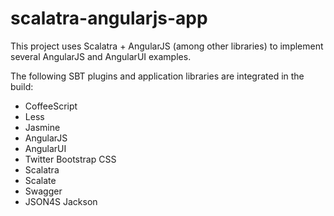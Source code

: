 scalatra-angularjs-app
=======================

This project uses Scalatra + AngularJS (among other libraries) to implement several AngularJS and AngularUI examples.

The following SBT plugins and application libraries are integrated in the build:
  * CoffeeScript
  * Less
  * Jasmine
  * AngularJS
  * AngularUI
  * Twitter Bootstrap CSS
  * Scalatra
  * Scalate
  * Swagger
  * JSON4S Jackson
